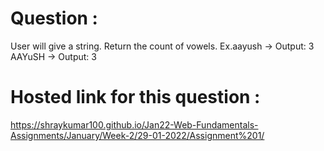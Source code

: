 # Question :
User will give a string. Return the count of vowels.
Ex.aayush -> Output: 3 
AAYuSH -> Output: 3
# Hosted link for this question :
https://shraykumar100.github.io/Jan22-Web-Fundamentals-Assignments/January/Week-2/29-01-2022/Assignment%201/